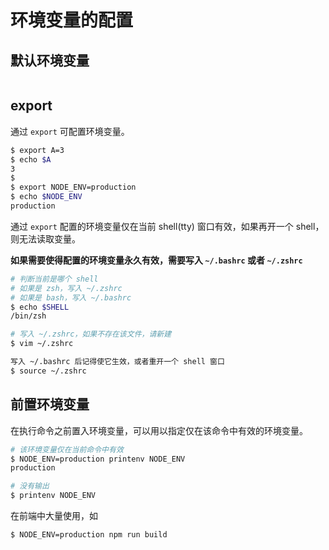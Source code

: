# 环境变量的配置

## 默认环境变量

``` bash

```

## export

通过 `export` 可配置环境变量。

``` bash
$ export A=3
$ echo $A
3
$
$ export NODE_ENV=production
$ echo $NODE_ENV
production
```

通过 `export` 配置的环境变量仅在当前 shell(tty) 窗口有效，如果再开一个 shell，则无法读取变量。

**如果需要使得配置的环境变量永久有效，需要写入 `~/.bashrc` 或者 `~/.zshrc`**

``` bash
# 判断当前是哪个 shell
# 如果是 zsh，写入 ~/.zshrc
# 如果是 bash，写入 ~/.bashrc
$ echo $SHELL
/bin/zsh

# 写入 ~/.zshrc，如果不存在该文件，请新建
$ vim ~/.zshrc

写入 ~/.bashrc 后记得使它生效，或者重开一个 shell 窗口
$ source ~/.zshrc
```

## 前置环境变量

在执行命令之前置入环境变量，可以用以指定仅在该命令中有效的环境变量。

``` bash
# 该环境变量仅在当前命令中有效
$ NODE_ENV=production printenv NODE_ENV
production

# 没有输出
$ printenv NODE_ENV
```

在前端中大量使用，如

``` bash
$ NODE_ENV=production npm run build
```
